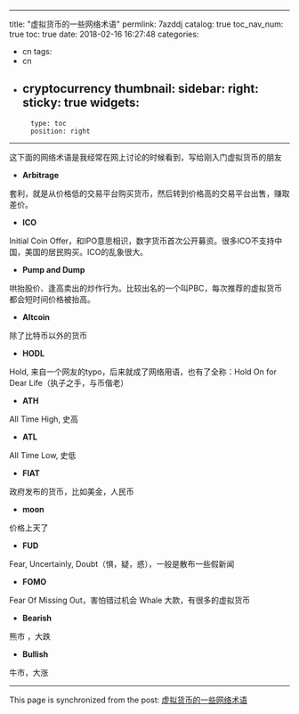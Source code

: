 
---
title: "虚拟货币的一些网络术语"
permlink: 7azddj
catalog: true
toc_nav_num: true
toc: true
date: 2018-02-16 16:27:48
categories:
- cn
tags:
- cn
- cryptocurrency
thumbnail: 
sidebar:
    right:
        sticky: true
widgets:
    -
        type: toc
        position: right
---


<html>
<p>这下面的网络术语是我经常在网上讨论的时候看到，写给刚入门虚拟货币的朋友</p>
<ul>
  <li><strong>Arbitrage</strong>&nbsp;</li>
</ul>
<p>套利，就是从价格低的交易平台购买货币，然后转到价格高的交易平台出售，赚取差价。&nbsp;</p>
<ul>
  <li><strong>ICO</strong>&nbsp;</li>
</ul>
<p>Initial Coin Offer，和IPO意思相识，数字货币首次公开募资。很多ICO不支持中国，美国的居民购买。ICO的乱象很大。&nbsp;</p>
<ul>
  <li><strong>Pump and Dump&nbsp;</strong></li>
</ul>
<p>哄抬股价、逢高卖出的炒作行为。比较出名的一个叫PBC，每次推荐的虚拟货币都会短时间价格被抬高。&nbsp;</p>
<ul>
  <li><strong>Altcoin</strong>&nbsp;</li>
</ul>
<p>除了比特币以外的货币&nbsp;</p>
<ul>
  <li><strong>HODL</strong>&nbsp;</li>
</ul>
<p>Hold, 来自一个网友的typo，后来就成了网络用语，也有了全称：Hold On for Dear Life（执子之手，与币偕老）&nbsp;</p>
<ul>
  <li><strong>ATH</strong>&nbsp;</li>
</ul>
<p>All Time High, 史高&nbsp;</p>
<ul>
  <li><strong>ATL</strong>&nbsp;</li>
</ul>
<p>All Time Low, 史低&nbsp;</p>
<ul>
  <li><strong>FIAT</strong>&nbsp;</li>
</ul>
<p>政府发布的货币，比如美金，人民币&nbsp;</p>
<ul>
  <li><strong>moon</strong>&nbsp;</li>
</ul>
<p>价格上天了&nbsp;</p>
<ul>
  <li><strong>FUD</strong>&nbsp;</li>
</ul>
<p>Fear, Uncertainly, Doubt（惧，疑，惑），一般是散布一些假新闻&nbsp;</p>
<ul>
  <li><strong>FOMO</strong>&nbsp;</li>
</ul>
<p>Fear Of Missing Out，害怕错过机会 Whale 大款，有很多的虚拟货币&nbsp;</p>
<ul>
  <li><strong>Bearish</strong>&nbsp;</li>
</ul>
<p>熊市 ，大跌</p>
<ul>
  <li><strong>Bullish</strong>&nbsp;</li>
</ul>
<p>牛市，大涨</p>
</html>

- - -

This page is synchronized from the post: [虚拟货币的一些网络术语](https://steemit.com/@ericet/7azddj)
